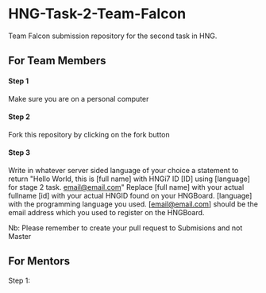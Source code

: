 # HNG-Task-2-Team-Falcon
Team Falcon submission repository for the second task in HNG.

## For Team Members 
#### Step 1
Make sure you are on a personal computer
#### Step 2
Fork this repository by clicking on the fork button
#### Step 3
Write in whatever server sided language of your choice a statement to return "Hello World, this is [full name] with HNGi7 ID [ID] using [language] for stage 2 task. email@email.com"
Replace
[full name] with your actual fullname
[id] with your actual HNGID found on your HNGBoard.
[language] with the programming language you used.
[email@email.com] should be the email address which you used to register on the HNGBoard.

Nb: Please remember to create your pull request to Submisions and not Master

## For Mentors
Step 1:
